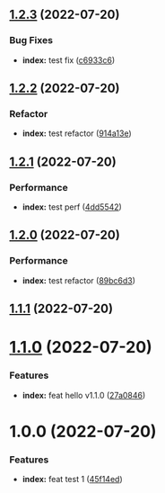 ## [1.2.3](https://github.com/yikoyu/pnpm-renovate-demo/compare/v1.2.2...v1.2.3) (2022-07-20)


### Bug Fixes

* **index:** test fix ([c6933c6](https://github.com/yikoyu/pnpm-renovate-demo/commit/c6933c6feb4c2f0b25b98b1710a60903354ff638))

## [1.2.2](https://github.com/yikoyu/pnpm-renovate-demo/compare/v1.2.1...v1.2.2) (2022-07-20)


### Refactor

* **index:** test refactor ([914a13e](https://github.com/yikoyu/pnpm-renovate-demo/commit/914a13e11352dc3985d315aca5a16cedcb35ddf2))

## [1.2.1](https://github.com/yikoyu/pnpm-renovate-demo/compare/v1.2.0...v1.2.1) (2022-07-20)


### Performance

* **index:** test perf ([4dd5542](https://github.com/yikoyu/pnpm-renovate-demo/commit/4dd5542e54ad1c701b5704190d2763e3eb5c22cc))

## [1.2.0](https://github.com/yikoyu/pnpm-renovate-demo/compare/v1.1.1...v1.2.0) (2022-07-20)


### Performance

* **index:** test refactor ([89bc6d3](https://github.com/yikoyu/pnpm-renovate-demo/commit/89bc6d3415f534b96e08378e6df538cdeaf2aa0f))

## [1.1.1](https://github.com/yikoyu/pnpm-renovate-demo/compare/v1.1.0...v1.1.1) (2022-07-20)

# [1.1.0](https://github.com/yikoyu/pnpm-renovate-demo/compare/v1.0.0...v1.1.0) (2022-07-20)


### Features

* **index:** feat hello v1.1.0 ([27a0846](https://github.com/yikoyu/pnpm-renovate-demo/commit/27a08466d9b765ba77a72376a6d64fc0bf9aa792))

# 1.0.0 (2022-07-20)


### Features

* **index:** feat test 1 ([45f14ed](https://github.com/yikoyu/pnpm-renovate-demo/commit/45f14ed42ab5ad3b830ddb7981dacfe7a05cc389))
